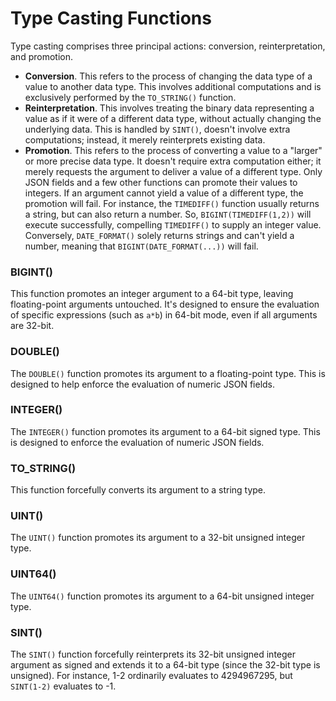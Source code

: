 # Type Casting Functions

Type casting comprises three principal actions: conversion, reinterpretation, and promotion.
* **Conversion**. This refers to the process of changing the data type of a value to another data type. This involves additional computations and is exclusively performed by the `TO_STRING()` function.
* **Reinterpretation**. This involves treating the binary data representing a value as if it were of a different data type, without actually changing the underlying data. This is handled by `SINT()`, doesn't involve extra computations; instead, it merely reinterprets existing data.
* **Promotion**. This refers to the process of converting a value to a "larger" or more precise data type. It doesn't require extra computation either; it merely requests the argument to deliver a value of a different type. Only JSON fields and a few other functions can promote their values to integers. If an argument cannot yield a value of a different type, the promotion will fail. For instance, the `TIMEDIFF()` function usually returns a string, but can also return a number. So, `BIGINT(TIMEDIFF(1,2))` will execute successfully, compelling `TIMEDIFF()` to supply an integer value. Conversely, `DATE_FORMAT()` solely returns strings and can't yield a number, meaning that `BIGINT(DATE_FORMAT(...))` will fail.

### BIGINT()

This function promotes an integer argument to a 64-bit type, leaving floating-point arguments untouched. It's designed to ensure the evaluation of specific expressions (such as `a*b`) in 64-bit mode, even if all arguments are 32-bit.

### DOUBLE()

The `DOUBLE()` function promotes its argument to a floating-point type. This is designed to help enforce the evaluation of numeric JSON fields.

### INTEGER()

The `INTEGER()` function promotes its argument to a 64-bit signed type. This is designed to enforce the evaluation of numeric JSON fields.

### TO_STRING()

This function forcefully converts its argument to a string type.

### UINT()

The `UINT()` function promotes its argument to a 32-bit unsigned integer type.

### UINT64()

The `UINT64()` function promotes its argument to a 64-bit unsigned integer type.

### SINT()

The `SINT()` function forcefully reinterprets its 32-bit unsigned integer argument as signed and extends it to a 64-bit type (since the 32-bit type is unsigned). For instance, 1-2 ordinarily evaluates to 4294967295, but `SINT(1-2)` evaluates to -1.
<!-- proofread -->
